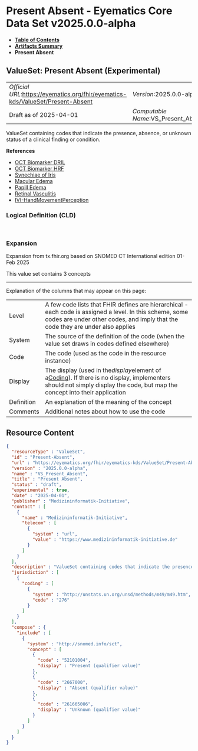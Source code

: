 # Present Absent - Eyematics Core Data Set v2025.0.0-alpha

* [**Table of Contents**](toc.md)
* [**Artifacts Summary**](artifacts.md)
* **Present Absent**

## ValueSet: Present Absent (Experimental) 

| | |
| :--- | :--- |
| *Official URL*:https://eyematics.org/fhir/eyematics-kds/ValueSet/Present-Absent | *Version*:2025.0.0-alpha |
| Draft as of 2025-04-01 | *Computable Name*:VS_Present_Absent |

 
ValueSet containing codes that indicate the presence, absence, or unknown status of a clinical finding or condition. 

 **References** 

* [OCT Biomarker DRIL](StructureDefinition-oct-dril.md)
* [OCT Biomarker HRF](StructureDefinition-oct-hrf.md)
* [Synechiae of Iris](StructureDefinition-IrisSynechiae.md)
* [Macular Edema](StructureDefinition-MacularEdema.md)
* [Papill Edema](StructureDefinition-PapillEdema.md)
* [Retinal Vasculitis](StructureDefinition-RetinalVasculitis.md)
* [IVI-HandMovementPerception](StructureDefinition-mii-eyematics-ivom-hand-movement-perception.md)

### Logical Definition (CLD)

 

### Expansion

Expansion from tx.fhir.org based on SNOMED CT International edition 01-Feb 2025

This value set contains 3 concepts

-------

 Explanation of the columns that may appear on this page: 

| | |
| :--- | :--- |
| Level | A few code lists that FHIR defines are hierarchical - each code is assigned a level. In this scheme, some codes are under other codes, and imply that the code they are under also applies |
| System | The source of the definition of the code (when the value set draws in codes defined elsewhere) |
| Code | The code (used as the code in the resource instance) |
| Display | The display (used in the*display*element of a[Coding](http://hl7.org/fhir/R4/datatypes.html#Coding)). If there is no display, implementers should not simply display the code, but map the concept into their application |
| Definition | An explanation of the meaning of the concept |
| Comments | Additional notes about how to use the code |



## Resource Content

```json
{
  "resourceType" : "ValueSet",
  "id" : "Present-Absent",
  "url" : "https://eyematics.org/fhir/eyematics-kds/ValueSet/Present-Absent",
  "version" : "2025.0.0-alpha",
  "name" : "VS_Present_Absent",
  "title" : "Present Absent",
  "status" : "draft",
  "experimental" : true,
  "date" : "2025-04-01",
  "publisher" : "Medizininformatik-Initiative",
  "contact" : [
    {
      "name" : "Medizininformatik-Initiative",
      "telecom" : [
        {
          "system" : "url",
          "value" : "https://www.medizininformatik-initiative.de"
        }
      ]
    }
  ],
  "description" : "ValueSet containing codes that indicate the presence, absence, or unknown status of a clinical finding or condition.",
  "jurisdiction" : [
    {
      "coding" : [
        {
          "system" : "http://unstats.un.org/unsd/methods/m49/m49.htm",
          "code" : "276"
        }
      ]
    }
  ],
  "compose" : {
    "include" : [
      {
        "system" : "http://snomed.info/sct",
        "concept" : [
          {
            "code" : "52101004",
            "display" : "Present (qualifier value)"
          },
          {
            "code" : "2667000",
            "display" : "Absent (qualifier value)"
          },
          {
            "code" : "261665006",
            "display" : "Unknown (qualifier value)"
          }
        ]
      }
    ]
  }
}

```
